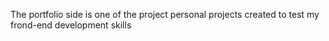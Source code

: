 The portfolio side is one of the project personal projects created to test my frond-end development skills

